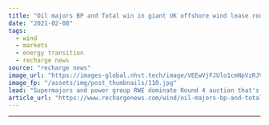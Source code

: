 ```yaml
---
title: "Oil majors BP and Total win in giant UK offshore wind lease round"
date: "2021-02-08"
tags: 
  - wind
  - markets
  - energy transition
  - recharge news
source: "recharge news"
image_url: "https://images-global.nhst.tech/image/VEEwVjFJUlo1cmNpVzRJV1NjdlFsMUc1Ujg2SzBrUGg4NGFScjAvZllUOD0=/nhst/binary/9c1b711b2dbedae7e77304e9e423b588"
image_fp: "/assets/img/post_thumbnails/110.jpg"
lead: "Supermajors and power group RWE dominate Round 4 auction that's due to propel nation to 40GW by 2030"
article_url: "https://www.rechargenews.com/wind/oil-majors-bp-and-total-win-in-giant-uk-offshore-wind-lease-round/2-1-958851"
---
```


---
